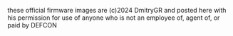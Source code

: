 these official firmware images are (c)2024 DmitryGR and posted here with his permission for use of anyone who is not an employee of, agent of, or paid by DEFCON
